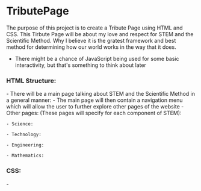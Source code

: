 # TributePage

The purpose of this project is to create a Tribute Page using HTML and CSS. This Tirbute Page will be about my love and respect for STEM and the Scientific Method. Why I believe it is the gratest framework and best method for determining how our world works in the way that it does. 

  - There might be a chance of JavaScript being used for some basic interactivity, but that's something to think about later

<h3>HTML Structure:</h3>
  - There will be a main page talking about STEM and the Scientific Method in a general manner:
    - The main page will then contain a navigation menu which will allow the user to further explore other pages of the website
  - Other pages: (These pages will specify for each component of STEM):
  
    - Science:
      
    - Technology:
      
    - Engineering:
      
    - Mathematics:
     

<h3>CSS:</h3>
  - 
